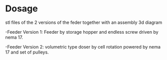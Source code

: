 # Dosage
stl files of the 2 versions of the feder together with an assembly 3d diagram

-Feeder Version 1: Feeder by storage hopper and endless screw driven by nema 17.

-Feeder Version 2: volumetric type doser by cell rotation powered by nema 17 and set of pulleys.

